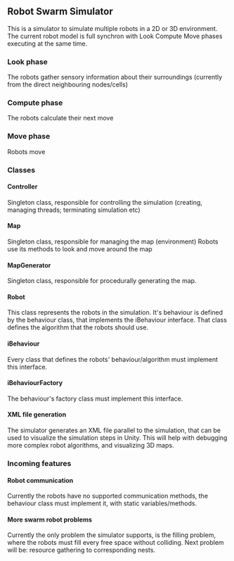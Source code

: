 ## Robot Swarm Simulator

This is a simulator to simulate multiple robots in a 2D or 3D environment.
The current robot model is full synchron with Look Compute Move phases executing at the same time.

### Look phase
The robots gather sensory information about their surroundings (currently from the direct neighbouring nodes/cells)

### Compute phase 
The robots calculate their next move

### Move phase 
Robots move

### Classes
#### Controller
Singleton class, responsible for controlling the simulation (creating, managing threads; terminating simulation etc)

#### Map
Singleton class, responsible for managing the map (environment)
Robots use its methods to look and move around the map

#### MapGenerator
Singleton class, responsible for procedurally generating the map.

#### Robot
This class represents the robots in the simulation. It's behaviour is defined by the behaviour class, that implements the iBehaviour interface. That class defines the algorithm that the robots should use.

#### iBehaviour
Every class that defines the robots' behaviour/algorithm must implement this interface.

#### iBehaviourFactory
The behaviour's factory class must implement this interface.

#### XML file generation
The simulator generates an XML file parallel to the simulation, that can be used to visualize the simulation steps in Unity.
This will help with debugging more complex robot algorithms, and visualizing 3D maps.

### Incoming features
#### Robot communication
Currently the robots have no supported communication methods, the behaviour class must implement it, with static variables/methods.

#### More swarm robot problems
Currently the only problem the simulator supports, is the filling problem, where the robots must fill every free space without colliding.
Next problem will be: resource gathering to corresponding nests.
